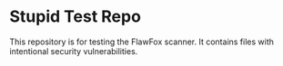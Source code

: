 # Stupid Test Repo

This repository is for testing the FlawFox scanner.
It contains files with intentional security vulnerabilities.

